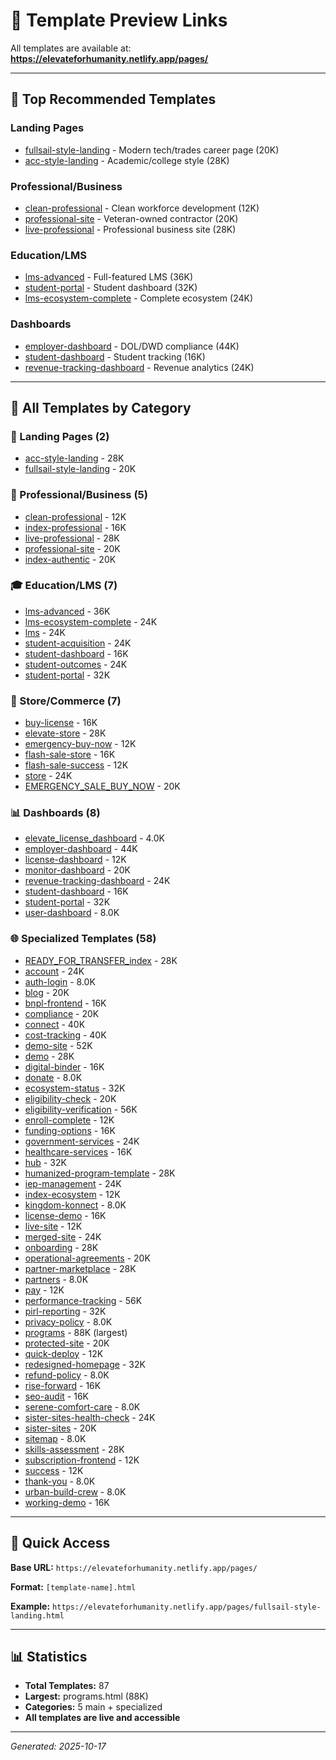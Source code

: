 # 🎨 Template Preview Links

All templates are available at: **https://elevateforhumanity.netlify.app/pages/**

---

## 🌟 Top Recommended Templates

### Landing Pages

- [fullsail-style-landing](https://elevateforhumanity.netlify.app/pages/fullsail-style-landing.html) - Modern tech/trades career page (20K)
- [acc-style-landing](https://elevateforhumanity.netlify.app/pages/acc-style-landing.html) - Academic/college style (28K)

### Professional/Business

- [clean-professional](https://elevateforhumanity.netlify.app/pages/clean-professional.html) - Clean workforce development (12K)
- [professional-site](https://elevateforhumanity.netlify.app/pages/professional-site.html) - Veteran-owned contractor (20K)
- [live-professional](https://elevateforhumanity.netlify.app/pages/live-professional.html) - Professional business site (28K)

### Education/LMS

- [lms-advanced](https://elevateforhumanity.netlify.app/pages/lms-advanced.html) - Full-featured LMS (36K)
- [student-portal](https://elevateforhumanity.netlify.app/pages/student-portal.html) - Student dashboard (32K)
- [lms-ecosystem-complete](https://elevateforhumanity.netlify.app/pages/lms-ecosystem-complete.html) - Complete ecosystem (24K)

### Dashboards

- [employer-dashboard](https://elevateforhumanity.netlify.app/pages/employer-dashboard.html) - DOL/DWD compliance (44K)
- [student-dashboard](https://elevateforhumanity.netlify.app/pages/student-dashboard.html) - Student tracking (16K)
- [revenue-tracking-dashboard](https://elevateforhumanity.netlify.app/pages/revenue-tracking-dashboard.html) - Revenue analytics (24K)

---

## 📂 All Templates by Category

### 🌟 Landing Pages (2)

- [acc-style-landing](https://elevateforhumanity.netlify.app/pages/acc-style-landing.html) - 28K
- [fullsail-style-landing](https://elevateforhumanity.netlify.app/pages/fullsail-style-landing.html) - 20K

### 🏢 Professional/Business (5)

- [clean-professional](https://elevateforhumanity.netlify.app/pages/clean-professional.html) - 12K
- [index-professional](https://elevateforhumanity.netlify.app/pages/index-professional.html) - 16K
- [live-professional](https://elevateforhumanity.netlify.app/pages/live-professional.html) - 28K
- [professional-site](https://elevateforhumanity.netlify.app/pages/professional-site.html) - 20K
- [index-authentic](https://elevateforhumanity.netlify.app/pages/index-authentic.html) - 20K

### 🎓 Education/LMS (7)

- [lms-advanced](https://elevateforhumanity.netlify.app/pages/lms-advanced.html) - 36K
- [lms-ecosystem-complete](https://elevateforhumanity.netlify.app/pages/lms-ecosystem-complete.html) - 24K
- [lms](https://elevateforhumanity.netlify.app/pages/lms.html) - 24K
- [student-acquisition](https://elevateforhumanity.netlify.app/pages/student-acquisition.html) - 24K
- [student-dashboard](https://elevateforhumanity.netlify.app/pages/student-dashboard.html) - 16K
- [student-outcomes](https://elevateforhumanity.netlify.app/pages/student-outcomes.html) - 24K
- [student-portal](https://elevateforhumanity.netlify.app/pages/student-portal.html) - 32K

### 🛒 Store/Commerce (7)

- [buy-license](https://elevateforhumanity.netlify.app/pages/buy-license.html) - 16K
- [elevate-store](https://elevateforhumanity.netlify.app/pages/elevate-store.html) - 28K
- [emergency-buy-now](https://elevateforhumanity.netlify.app/pages/emergency-buy-now.html) - 12K
- [flash-sale-store](https://elevateforhumanity.netlify.app/pages/flash-sale-store.html) - 16K
- [flash-sale-success](https://elevateforhumanity.netlify.app/pages/flash-sale-success.html) - 12K
- [store](https://elevateforhumanity.netlify.app/pages/store.html) - 24K
- [EMERGENCY_SALE_BUY_NOW](https://elevateforhumanity.netlify.app/pages/EMERGENCY_SALE_BUY_NOW.html) - 20K

### 📊 Dashboards (8)

- [elevate_license_dashboard](https://elevateforhumanity.netlify.app/pages/elevate_license_dashboard.html) - 4.0K
- [employer-dashboard](https://elevateforhumanity.netlify.app/pages/employer-dashboard.html) - 44K
- [license-dashboard](https://elevateforhumanity.netlify.app/pages/license-dashboard.html) - 12K
- [monitor-dashboard](https://elevateforhumanity.netlify.app/pages/monitor-dashboard.html) - 20K
- [revenue-tracking-dashboard](https://elevateforhumanity.netlify.app/pages/revenue-tracking-dashboard.html) - 24K
- [student-dashboard](https://elevateforhumanity.netlify.app/pages/student-dashboard.html) - 16K
- [student-portal](https://elevateforhumanity.netlify.app/pages/student-portal.html) - 32K
- [user-dashboard](https://elevateforhumanity.netlify.app/pages/user-dashboard.html) - 8.0K

### 🌐 Specialized Templates (58)

- [READY_FOR_TRANSFER_index](https://elevateforhumanity.netlify.app/pages/READY_FOR_TRANSFER_index.html) - 28K
- [account](https://elevateforhumanity.netlify.app/pages/account.html) - 24K
- [auth-login](https://elevateforhumanity.netlify.app/pages/auth-login.html) - 8.0K
- [blog](https://elevateforhumanity.netlify.app/pages/blog.html) - 20K
- [bnpl-frontend](https://elevateforhumanity.netlify.app/pages/bnpl-frontend.html) - 16K
- [compliance](https://elevateforhumanity.netlify.app/pages/compliance.html) - 20K
- [connect](https://elevateforhumanity.netlify.app/pages/connect.html) - 40K
- [cost-tracking](https://elevateforhumanity.netlify.app/pages/cost-tracking.html) - 40K
- [demo-site](https://elevateforhumanity.netlify.app/pages/demo-site.html) - 52K
- [demo](https://elevateforhumanity.netlify.app/pages/demo.html) - 28K
- [digital-binder](https://elevateforhumanity.netlify.app/pages/digital-binder.html) - 16K
- [donate](https://elevateforhumanity.netlify.app/pages/donate.html) - 8.0K
- [ecosystem-status](https://elevateforhumanity.netlify.app/pages/ecosystem-status.html) - 32K
- [eligibility-check](https://elevateforhumanity.netlify.app/pages/eligibility-check.html) - 20K
- [eligibility-verification](https://elevateforhumanity.netlify.app/pages/eligibility-verification.html) - 56K
- [enroll-complete](https://elevateforhumanity.netlify.app/pages/enroll-complete.html) - 12K
- [funding-options](https://elevateforhumanity.netlify.app/pages/funding-options.html) - 16K
- [government-services](https://elevateforhumanity.netlify.app/pages/government-services.html) - 24K
- [healthcare-services](https://elevateforhumanity.netlify.app/pages/healthcare-services.html) - 16K
- [hub](https://elevateforhumanity.netlify.app/pages/hub.html) - 32K
- [humanized-program-template](https://elevateforhumanity.netlify.app/pages/humanized-program-template.html) - 28K
- [iep-management](https://elevateforhumanity.netlify.app/pages/iep-management.html) - 24K
- [index-ecosystem](https://elevateforhumanity.netlify.app/pages/index-ecosystem.html) - 12K
- [kingdom-konnect](https://elevateforhumanity.netlify.app/pages/kingdom-konnect.html) - 8.0K
- [license-demo](https://elevateforhumanity.netlify.app/pages/license-demo.html) - 16K
- [live-site](https://elevateforhumanity.netlify.app/pages/live-site.html) - 12K
- [merged-site](https://elevateforhumanity.netlify.app/pages/merged-site.html) - 24K
- [onboarding](https://elevateforhumanity.netlify.app/pages/onboarding.html) - 28K
- [operational-agreements](https://elevateforhumanity.netlify.app/pages/operational-agreements.html) - 20K
- [partner-marketplace](https://elevateforhumanity.netlify.app/pages/partner-marketplace.html) - 28K
- [partners](https://elevateforhumanity.netlify.app/pages/partners.html) - 8.0K
- [pay](https://elevateforhumanity.netlify.app/pages/pay.html) - 12K
- [performance-tracking](https://elevateforhumanity.netlify.app/pages/performance-tracking.html) - 56K
- [pirl-reporting](https://elevateforhumanity.netlify.app/pages/pirl-reporting.html) - 32K
- [privacy-policy](https://elevateforhumanity.netlify.app/pages/privacy-policy.html) - 8.0K
- [programs](https://elevateforhumanity.netlify.app/pages/programs.html) - 88K (largest)
- [protected-site](https://elevateforhumanity.netlify.app/pages/protected-site.html) - 20K
- [quick-deploy](https://elevateforhumanity.netlify.app/pages/quick-deploy.html) - 12K
- [redesigned-homepage](https://elevateforhumanity.netlify.app/pages/redesigned-homepage.html) - 32K
- [refund-policy](https://elevateforhumanity.netlify.app/pages/refund-policy.html) - 8.0K
- [rise-forward](https://elevateforhumanity.netlify.app/pages/rise-forward.html) - 16K
- [seo-audit](https://elevateforhumanity.netlify.app/pages/seo-audit.html) - 16K
- [serene-comfort-care](https://elevateforhumanity.netlify.app/pages/serene-comfort-care.html) - 8.0K
- [sister-sites-health-check](https://elevateforhumanity.netlify.app/pages/sister-sites-health-check.html) - 24K
- [sister-sites](https://elevateforhumanity.netlify.app/pages/sister-sites.html) - 20K
- [sitemap](https://elevateforhumanity.netlify.app/pages/sitemap.html) - 8.0K
- [skills-assessment](https://elevateforhumanity.netlify.app/pages/skills-assessment.html) - 28K
- [subscription-frontend](https://elevateforhumanity.netlify.app/pages/subscription-frontend.html) - 12K
- [success](https://elevateforhumanity.netlify.app/pages/success.html) - 12K
- [thank-you](https://elevateforhumanity.netlify.app/pages/thank-you.html) - 8.0K
- [urban-build-crew](https://elevateforhumanity.netlify.app/pages/urban-build-crew.html) - 8.0K
- [working-demo](https://elevateforhumanity.netlify.app/pages/working-demo.html) - 16K

---

## 🎯 Quick Access

**Base URL:** `https://elevateforhumanity.netlify.app/pages/`

**Format:** `[template-name].html`

**Example:** `https://elevateforhumanity.netlify.app/pages/fullsail-style-landing.html`

---

## 📊 Statistics

- **Total Templates:** 87
- **Largest:** programs.html (88K)
- **Categories:** 5 main + specialized
- **All templates are live and accessible**

---

_Generated: 2025-10-17_
